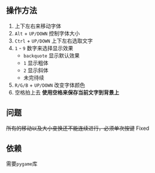 操作方法
-------
1. 上下左右来移动字体
1. `Alt` + `UP/DOWN` 控制字体大小
1. `Ctrl` + `UP/DOWN` 上下左右选取文字
1. `1` - `9` 数字来选择显示效果
	- `backquote` 显示默认效果
	- `1` 显示粗体
	- `2` 显示斜体
	- 未完待续
1. `R/G/B` + `UP/DOWN` 改变字体颜色
1. 空格拍上去 **使用空格来保存当前文字到背景上**

问题
------
~~所有的移动以及大小变换还不能连续进行，必须单次按键~~ Fixed

依赖
-----
需要`pygame`库
